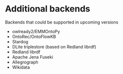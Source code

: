 Additional backends
===================
Backends that could be supported in upcoming versions
  - owlready2/EMMOntoPy
  - OntoRec/OntoFlowKB
  - Stardog
  - DLite triplestore (based on Redland librdf)
  - Redland librdf
  - Apache Jena Fuseki
  - Allegrograph
  - Wikidata
